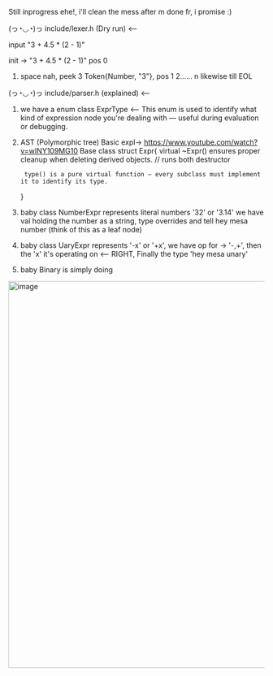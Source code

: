 Still inprogress ehe!, i'll clean the mess after m done fr, i promise :)

(っ◔◡◔)っ  include/lexer.h (Dry run) <--

input "3 + 4.5 * (2 - 1)"

init -> "3 + 4.5 * (2 - 1)" 
pos 0

1. space nah, peek 3 Token{Number, "3"}, pos 1 
2...... n likewise till EOL


(っ◔◡◔)っ  include/parser.h (explained) <--

1. we have a enum class ExprType <-- This enum is used to identify what kind of expression node you're dealing with — useful during evaluation or debugging.

2. AST (Polymorphic tree)  Basic expl-> https://www.youtube.com/watch?v=wINY109MG10
    Base class 
    struct Expr{
        virtual ~Expr() ensures proper cleanup when deleting derived objects. // runs both destructor

        type() is a pure virtual function — every subclass must implement it to identify its type.
    }

3. baby class NumberExpr represents literal numbers '32' or '3.14' we have val holding the number as a string, type overrides and tell hey mesa number (think of this as a leaf node)

4. baby class UaryExpr represents '-x' or '+x', we have op for -> '-,+',    then the 'x' it's operating on <-- RIGHT, Finally the type 'hey mesa unary'

5. baby Binary is simply doing <left> <any-operator> <right> 

<img width="1919" height="762" alt="image" src="https://github.com/user-attachments/assets/df6e29ca-a380-49f2-9bb0-7b01e30404a8" />
